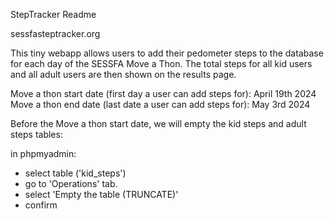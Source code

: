 StepTracker Readme

sessfasteptracker.org

This tiny webapp allows users to add their pedometer steps to the database for each day of
the SESSFA Move a Thon.  The total steps for all kid users and all adult users are then
shown on the results page.

Move a thon start date (first day a user can add steps for): April 19th 2024
Move a thon end date (last date a user can add steps for): May 3rd 2024

Before the Move a thon start date, we will empty the kid steps and adult steps tables:

in phpmyadmin:
- select table ('kid_steps')
- go to 'Operations' tab.
- select 'Empty the table (TRUNCATE)'
- confirm